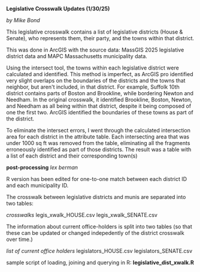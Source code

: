 __Legislative Crosswalk Updates (1/30/25)__

_by Mike Bond_

This legislative crosswalk contains a list of legislative districts (House &  Senate), who represents them, their party, and the towns within that district. 

This was done in ArcGIS with the source data: MassGIS 2025 legislative district data and MAPC Massachusetts municipality data. 

Using the intersect tool, the towns within each legislative district were calculated and identified. This method is imperfect, as ArcGIS pro identified very slight overlaps on the boundaries of the districts and the towns that neighbor, but aren't included, in that district.  For example, Suffolk 10th district contains parts of Boston and Brookline, while bordering Newton and Needham. In the original crosswalk, it identified Brookline, Boston, Newton, and Needham as all being within that district, despite it being composed of one the first two.  ArcGIS identified the boundaries of these towns as part of the district. 

To eliminate the intersect errors, I went through the calculated intersection area for each district in the attribute table. Each intersecting area that was under 1000 sq ft was removed from the table, eliminating all the fragments erroneously identified as part of those districts. The result was a table with a list of each district and their corresponding town(s)

__post-processing__ 
_lex berman_

R version has been edited for one-to-one match between each district ID and each municipality ID.

The crosswalk between legislative districts and munis are separated into two tables:

_crosswalks_
legis_xwalk_HOUSE.csv
legis_xwalk_SENATE.csv

The information about current office-holders is split into two tables (so that these can be updated or changed indepedently of the district crosswalk over time.)

_list of current office holders_
legislators_HOUSE.csv
legislators_SENATE.csv

sample script of loading, joining and querying in R: 
 __legislative_dist_xwalk.R__